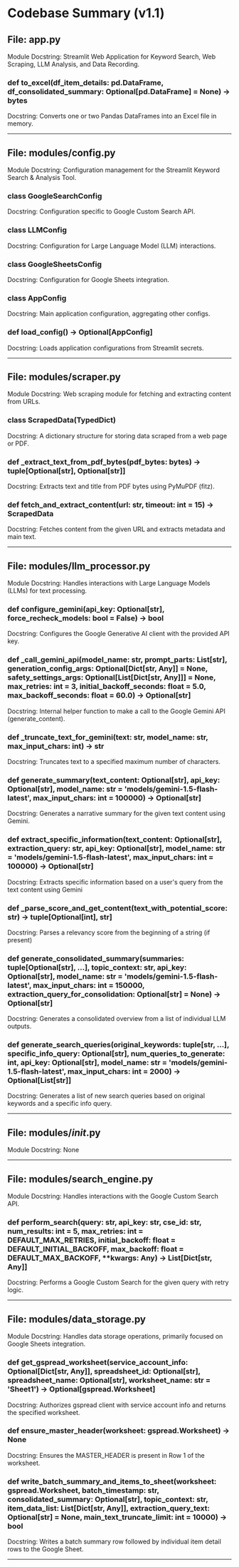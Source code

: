 # Codebase Summary (v1.1)

## File: app.py
Module Docstring: Streamlit Web Application for Keyword Search, Web Scraping, LLM Analysis, and Data Recording.

### def to_excel(df_item_details: pd.DataFrame, df_consolidated_summary: Optional[pd.DataFrame] = None) -> bytes
Docstring: Converts one or two Pandas DataFrames into an Excel file in memory.

---

## File: modules/config.py
Module Docstring: Configuration management for the Streamlit Keyword Search & Analysis Tool.

### class GoogleSearchConfig
Docstring: Configuration specific to Google Custom Search API.

### class LLMConfig
Docstring: Configuration for Large Language Model (LLM) interactions.

### class GoogleSheetsConfig
Docstring: Configuration for Google Sheets integration.

### class AppConfig
Docstring: Main application configuration, aggregating other configs.

### def load_config() -> Optional[AppConfig]
Docstring: Loads application configurations from Streamlit secrets.

---

## File: modules/scraper.py
Module Docstring: Web scraping module for fetching and extracting content from URLs.

### class ScrapedData(TypedDict)
Docstring: A dictionary structure for storing data scraped from a web page or PDF.

### def _extract_text_from_pdf_bytes(pdf_bytes: bytes) -> tuple[Optional[str], Optional[str]]
Docstring: Extracts text and title from PDF bytes using PyMuPDF (fitz).

### def fetch_and_extract_content(url: str, timeout: int = 15) -> ScrapedData
Docstring: Fetches content from the given URL and extracts metadata and main text.

---

## File: modules/llm_processor.py
Module Docstring: Handles interactions with Large Language Models (LLMs) for text processing.

### def configure_gemini(api_key: Optional[str], force_recheck_models: bool = False) -> bool
Docstring: Configures the Google Generative AI client with the provided API key.

### def _call_gemini_api(model_name: str, prompt_parts: List[str], generation_config_args: Optional[Dict[str, Any]] = None, safety_settings_args: Optional[List[Dict[str, Any]]] = None, max_retries: int = 3, initial_backoff_seconds: float = 5.0, max_backoff_seconds: float = 60.0) -> Optional[str]
Docstring: Internal helper function to make a call to the Google Gemini API (generate_content).

### def _truncate_text_for_gemini(text: str, model_name: str, max_input_chars: int) -> str
Docstring: Truncates text to a specified maximum number of characters.

### def generate_summary(text_content: Optional[str], api_key: Optional[str], model_name: str = 'models/gemini-1.5-flash-latest', max_input_chars: int = 100000) -> Optional[str]
Docstring: Generates a narrative summary for the given text content using Gemini.

### def extract_specific_information(text_content: Optional[str], extraction_query: str, api_key: Optional[str], model_name: str = 'models/gemini-1.5-flash-latest', max_input_chars: int = 100000) -> Optional[str]
Docstring:     Extracts specific information based on a user's query from the text content using Gemini

### def _parse_score_and_get_content(text_with_potential_score: str) -> tuple[Optional[int], str]
Docstring:     Parses a relevancy score from the beginning of a string (if present)

### def generate_consolidated_summary(summaries: tuple[Optional[str], ...], topic_context: str, api_key: Optional[str], model_name: str = 'models/gemini-1.5-flash-latest', max_input_chars: int = 150000, extraction_query_for_consolidation: Optional[str] = None) -> Optional[str]
Docstring:     Generates a consolidated overview from a list of individual LLM outputs.

### def generate_search_queries(original_keywords: tuple[str, ...], specific_info_query: Optional[str], num_queries_to_generate: int, api_key: Optional[str], model_name: str = 'models/gemini-1.5-flash-latest', max_input_chars: int = 2000) -> Optional[List[str]]
Docstring: Generates a list of new search queries based on original keywords and a specific info query.

---

## File: modules/_init_.py
Module Docstring: None

---

## File: modules/search_engine.py
Module Docstring: Handles interactions with the Google Custom Search API.

### def perform_search(query: str, api_key: str, cse_id: str, num_results: int = 5, max_retries: int = DEFAULT_MAX_RETRIES, initial_backoff: float = DEFAULT_INITIAL_BACKOFF, max_backoff: float = DEFAULT_MAX_BACKOFF, **kwargs: Any) -> List[Dict[str, Any]]
Docstring: Performs a Google Custom Search for the given query with retry logic.

---

## File: modules/data_storage.py
Module Docstring: Handles data storage operations, primarily focused on Google Sheets integration.

### def get_gspread_worksheet(service_account_info: Optional[Dict[str, Any]], spreadsheet_id: Optional[str], spreadsheet_name: Optional[str], worksheet_name: str = 'Sheet1') -> Optional[gspread.Worksheet]
Docstring: Authorizes gspread client with service account info and returns the specified worksheet.

### def ensure_master_header(worksheet: gspread.Worksheet) -> None
Docstring: Ensures the MASTER_HEADER is present in Row 1 of the worksheet.

### def write_batch_summary_and_items_to_sheet(worksheet: gspread.Worksheet, batch_timestamp: str, consolidated_summary: Optional[str], topic_context: str, item_data_list: List[Dict[str, Any]], extraction_query_text: Optional[str] = None, main_text_truncate_limit: int = 10000) -> bool
Docstring: Writes a batch summary row followed by individual item detail rows to the Google Sheet.

---

